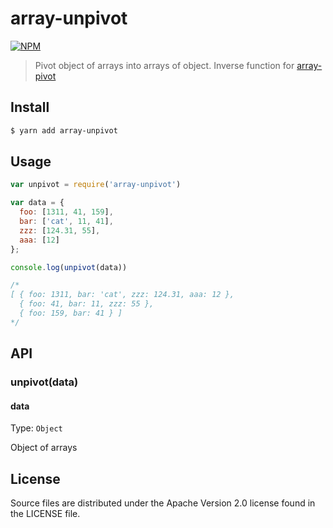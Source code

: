 array-unpivot
=====

[![NPM](https://nodei.co/npm/array-unpivot.png)](https://nodei.co/npm/array-unpivot/)

> Pivot object of arrays into arrays of object. Inverse function for [array-pivot](https://www.npmjs.com/package/array-pivot)

## Install
```bash
$ yarn add array-unpivot
```

## Usage
```js
var unpivot = require('array-unpivot')

var data = {
  foo: [1311, 41, 159],
  bar: ['cat', 11, 41],
  zzz: [124.31, 55],
  aaa: [12]
};

console.log(unpivot(data))

/*
[ { foo: 1311, bar: 'cat', zzz: 124.31, aaa: 12 },
  { foo: 41, bar: 11, zzz: 55 },
  { foo: 159, bar: 41 } ]
*/

```

## API

### unpivot(data)
#### data
Type: `Object`

Object of arrays

## License
Source files are distributed under the Apache Version 2.0 license found in the LICENSE file.
